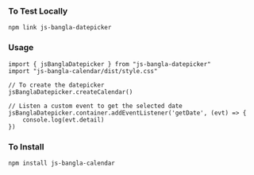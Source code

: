 ### To Test Locally
```
npm link js-bangla-datepicker
```

### Usage

```
import { jsBanglaDatepicker } from "js-bangla-datepicker"
import "js-bangla-calendar/dist/style.css"

// To create the datepicker
jsBanglaDatepicker.createCalendar()

// Listen a custom event to get the selected date
jsBanglaDatepicker.container.addEventListener('getDate', (evt) => {
    console.log(evt.detail)
})
```

### To Install

```
npm install js-bangla-calendar
```
